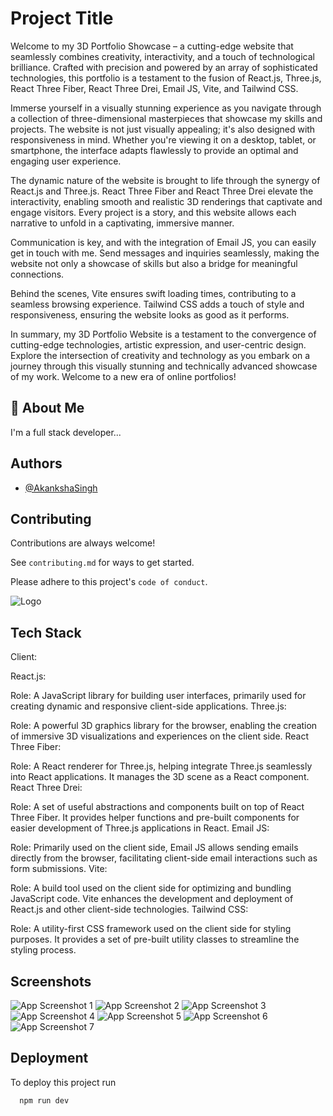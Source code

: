 
# Project Title

Welcome to my 3D Portfolio Showcase – a cutting-edge website that seamlessly combines creativity, interactivity, and a touch of technological brilliance. Crafted with precision and powered by an array of sophisticated technologies, this portfolio is a testament to the fusion of React.js, Three.js, React Three Fiber, React Three Drei, Email JS, Vite, and Tailwind CSS.

Immerse yourself in a visually stunning experience as you navigate through a collection of three-dimensional masterpieces that showcase my skills and projects. The website is not just visually appealing; it's also designed with responsiveness in mind. Whether you're viewing it on a desktop, tablet, or smartphone, the interface adapts flawlessly to provide an optimal and engaging user experience.

The dynamic nature of the website is brought to life through the synergy of React.js and Three.js. React Three Fiber and React Three Drei elevate the interactivity, enabling smooth and realistic 3D renderings that captivate and engage visitors. Every project is a story, and this website allows each narrative to unfold in a captivating, immersive manner.

Communication is key, and with the integration of Email JS, you can easily get in touch with me. Send messages and inquiries seamlessly, making the website not only a showcase of skills but also a bridge for meaningful connections.

Behind the scenes, Vite ensures swift loading times, contributing to a seamless browsing experience. Tailwind CSS adds a touch of style and responsiveness, ensuring the website looks as good as it performs.

In summary, my 3D Portfolio Website is a testament to the convergence of cutting-edge technologies, artistic expression, and user-centric design. Explore the intersection of creativity and technology as you embark on a journey through this visually stunning and technically advanced showcase of my work. Welcome to a new era of online portfolios!

## 🚀 About Me
I'm a full stack developer...


## Authors

- [@AkankshaSingh](https://github.com/Akanksha0421)


## Contributing

Contributions are always welcome!

See `contributing.md` for ways to get started.

Please adhere to this project's `code of conduct`.


![Logo](../3D_Portfolio/src/assets/akanksha_brand_mimoji.png)


## Tech Stack
Client:

React.js:

Role: A JavaScript library for building user interfaces, primarily used for creating dynamic and responsive client-side applications.
Three.js:

Role: A powerful 3D graphics library for the browser, enabling the creation of immersive 3D visualizations and experiences on the client side.
React Three Fiber:

Role: A React renderer for Three.js, helping integrate Three.js seamlessly into React applications. It manages the 3D scene as a React component.
React Three Drei:

Role: A set of useful abstractions and components built on top of React Three Fiber. It provides helper functions and pre-built components for easier development of Three.js applications in React.
Email JS:

Role: Primarily used on the client side, Email JS allows sending emails directly from the browser, facilitating client-side email interactions such as form submissions.
Vite:

Role: A build tool used on the client side for optimizing and bundling JavaScript code. Vite enhances the development and deployment of React.js and other client-side technologies.
Tailwind CSS:

Role: A utility-first CSS framework used on the client side for styling purposes. It provides a set of pre-built utility classes to streamline the styling process.

## Screenshots

![App Screenshot 1](../3D_Portfolio/src/assets/screenshotwebsite1.png)
![App Screenshot 2](../3D_Portfolio/src/assets/screenshotwebsite2.png)
![App Screenshot 3](../3D_Portfolio/src/assets/screenshotwebsite3.png)
![App Screenshot 4](../3D_Portfolio/src/assets/screenshotwebsite4.png)
![App Screenshot 5](../3D_Portfolio/src/assets/screenshotwebsite5.png)
![App Screenshot 6](../3D_Portfolio/src/assets/screenshotwebsite6.png)
![App Screenshot 7](../3D_Portfolio/src/assets/screenshotwebsite7.png)


## Deployment

To deploy this project run

```bash
  npm run dev
```